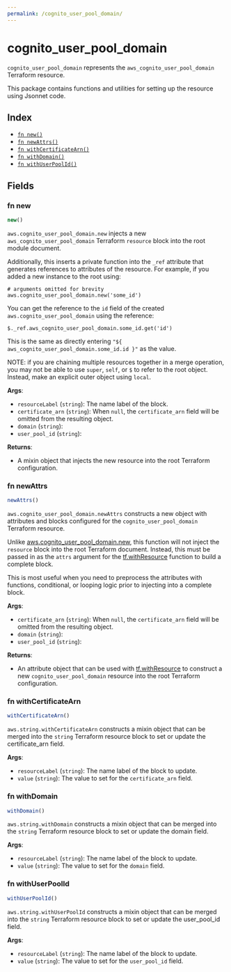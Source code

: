 ```yaml
---
permalink: /cognito_user_pool_domain/
---
```


# cognito_user_pool_domain

`cognito_user_pool_domain` represents the `aws_cognito_user_pool_domain` Terraform resource.



This package contains functions and utilities for setting up the resource using Jsonnet code.


## Index

* [`fn new()`](#fn-new)
* [`fn newAttrs()`](#fn-newattrs)
* [`fn withCertificateArn()`](#fn-withcertificatearn)
* [`fn withDomain()`](#fn-withdomain)
* [`fn withUserPoolId()`](#fn-withuserpoolid)

## Fields

### fn new

```ts
new()
```


`aws.cognito_user_pool_domain.new` injects a new `aws_cognito_user_pool_domain` Terraform `resource`
block into the root module document.

Additionally, this inserts a private function into the `_ref` attribute that generates references to attributes of the
resource. For example, if you added a new instance to the root using:

    # arguments omitted for brevity
    aws.cognito_user_pool_domain.new('some_id')

You can get the reference to the `id` field of the created `aws.cognito_user_pool_domain` using the reference:

    $._ref.aws_cognito_user_pool_domain.some_id.get('id')

This is the same as directly entering `"${ aws_cognito_user_pool_domain.some_id.id }"` as the value.

NOTE: if you are chaining multiple resources together in a merge operation, you may not be able to use `super`, `self`,
or `$` to refer to the root object. Instead, make an explicit outer object using `local`.

**Args**:
  - `resourceLabel` (`string`): The name label of the block.
  - `certificate_arn` (`string`):  When `null`, the `certificate_arn` field will be omitted from the resulting object.
  - `domain` (`string`): 
  - `user_pool_id` (`string`): 

**Returns**:
- A mixin object that injects the new resource into the root Terraform configuration.


### fn newAttrs

```ts
newAttrs()
```


`aws.cognito_user_pool_domain.newAttrs` constructs a new object with attributes and blocks configured for the `cognito_user_pool_domain`
Terraform resource.

Unlike [aws.cognito_user_pool_domain.new](#fn-new), this function will not inject the `resource`
block into the root Terraform document. Instead, this must be passed in as the `attrs` argument for the
[tf.withResource](https://github.com/tf-libsonnet/core/tree/main/docs#fn-withresource) function to build a complete block.

This is most useful when you need to preprocess the attributes with functions, conditional, or looping logic prior to
injecting into a complete block.

**Args**:
  - `certificate_arn` (`string`):  When `null`, the `certificate_arn` field will be omitted from the resulting object.
  - `domain` (`string`): 
  - `user_pool_id` (`string`): 

**Returns**:
  - An attribute object that can be used with [tf.withResource](https://github.com/tf-libsonnet/core/tree/main/docs#fn-withresource) to construct a new `cognito_user_pool_domain` resource into the root Terraform configuration.


### fn withCertificateArn

```ts
withCertificateArn()
```

`aws.string.withCertificateArn` constructs a mixin object that can be merged into the `string`
Terraform resource block to set or update the certificate_arn field.



**Args**:
  - `resourceLabel` (`string`): The name label of the block to update.
  - `value` (`string`): The value to set for the `certificate_arn` field.


### fn withDomain

```ts
withDomain()
```

`aws.string.withDomain` constructs a mixin object that can be merged into the `string`
Terraform resource block to set or update the domain field.



**Args**:
  - `resourceLabel` (`string`): The name label of the block to update.
  - `value` (`string`): The value to set for the `domain` field.


### fn withUserPoolId

```ts
withUserPoolId()
```

`aws.string.withUserPoolId` constructs a mixin object that can be merged into the `string`
Terraform resource block to set or update the user_pool_id field.



**Args**:
  - `resourceLabel` (`string`): The name label of the block to update.
  - `value` (`string`): The value to set for the `user_pool_id` field.
